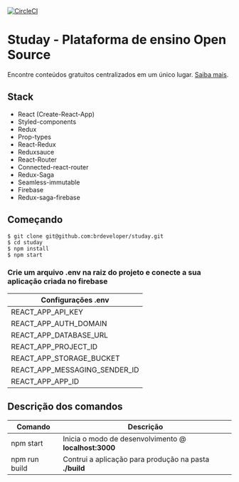 [![CircleCI](https://circleci.com/gh/r-park/soundcloud-redux.svg?style=shield&circle-token=f1dddd8dfa05f08655f30b7d7451d23360f63652)](https://circleci.com/gh/r-park/soundcloud-redux)


# Studay - Plataforma de ensino Open Source

Encontre conteúdos gratuitos centralizados em um único lugar. [Saiba mais](https://medium.com/@brunoandrade.me/construindo-uma-plataforma-de-ensino-open-source-para-a-comunidade-de-tecnologia-d6fb11b280ec).


Stack
-----

- React (Create-React-App)
- Styled-components
- Redux
- Prop-types
- React-Redux
- Reduxsauce
- React-Router
- Connected-react-router
- Redux-Saga
- Seamless-immutable
- Firebase
- Redux-saga-firebase

Começando
-----------

```shell
$ git clone git@github.com:brdeveloper/studay.git
$ cd studay
$ npm install
$ npm start
```

### Crie um arquivo .env na raiz do projeto e conecte a sua aplicação criada no firebase
|Configurações .env|
|---|
|REACT_APP_API_KEY|
|REACT_APP_AUTH_DOMAIN|
|REACT_APP_DATABASE_URL|
|REACT_APP_PROJECT_ID|
|REACT_APP_STORAGE_BUCKET|
|REACT_APP_MESSAGING_SENDER_ID|
|REACT_APP_APP_ID|


Descrição dos comandos
------------

|Comando|Descrição|
|---|---|
|npm start|Inicia o modo de desenvolvimento @ **localhost:3000**|
|npm run build|Contrui a aplicação para produção na pasta **./build**|
